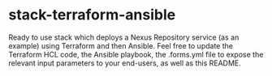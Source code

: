# stack-terraform-ansible

Ready to use stack which deploys a Nexus Repository service (as an example) using Terraform and then Ansible.
Feel free to update the Terraform HCL code, the Ansible playbook, the .forms.yml file to expose the relevant input parameters to your end-users, as well as this README.